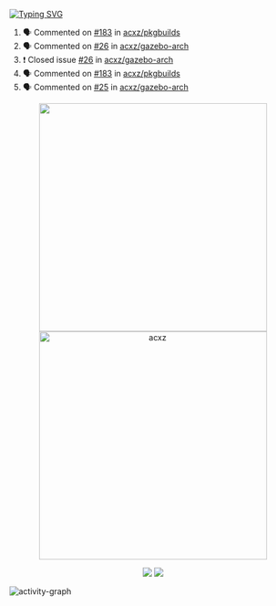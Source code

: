 [![Typing SVG](https://readme-typing-svg.herokuapp.com?size=16&color=AFFFA3&multiline=true&height=75&lines=contributing+to+robotics%2Faerospace%2Fml%2Fgpu+software;packaging+it+for+archlinux;ricer)](https://git.io/typing-svg)

<!--START_SECTION:activity-->
1. 🗣 Commented on [#183](https://github.com/acxz/pkgbuilds/issues/183) in [acxz/pkgbuilds](https://github.com/acxz/pkgbuilds)
2. 🗣 Commented on [#26](https://github.com/acxz/gazebo-arch/issues/26) in [acxz/gazebo-arch](https://github.com/acxz/gazebo-arch)
3. ❗️ Closed issue [#26](https://github.com/acxz/gazebo-arch/issues/26) in [acxz/gazebo-arch](https://github.com/acxz/gazebo-arch)
4. 🗣 Commented on [#183](https://github.com/acxz/pkgbuilds/issues/183) in [acxz/pkgbuilds](https://github.com/acxz/pkgbuilds)
5. 🗣 Commented on [#25](https://github.com/acxz/gazebo-arch/issues/25) in [acxz/gazebo-arch](https://github.com/acxz/gazebo-arch)
<!--END_SECTION:activity-->

<p align="center">
  <img width="400em" src=https://github-readme-stats.vercel.app/api?username=acxz&include_all_commits=true&show_icons=true />
  <img width="400em" src="https://github-readme-streak-stats.herokuapp.com/?user=acxz&" alt="acxz" />
</p>

<p align="center">
  <img src=https://github-readme-stats.vercel.app/api/top-langs/?username=acxz&layout=compact />
  <img src=https://github-profile-trophy.vercel.app/?username=acxz&row=2&column=4 />
</p>

![activity-graph](https://activity-graph.herokuapp.com/graph?username=acxz&theme=aqua)
